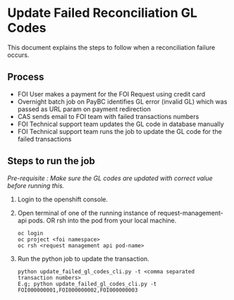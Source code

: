 # Update Failed Reconciliation GL Codes
This document explains the steps to follow when a reconciliation failure occurs.

## Process
- FOI User makes a payment for the FOI Request using credit card
- Overnight batch job on PayBC identifies GL error (invalid GL) which was passed as URL param on payment redirection
- CAS sends email to FOI team with failed transactions numbers
- FOI Technical support team updates the GL code in database manually
- FOI Technical support team runs the job to update the GL code for the failed transactions

## Steps to run the job
<i>Pre-requisite : Make sure the GL codes are updated with correct value before running this.</i>
1. Login to the openshift console.
2. Open terminal of one of the running instance of request-management-api pods.
    OR rsh into the pod from your local machine.
    ```
   oc login 
   oc project <foi namespace>
   oc rsh <request management api pod-name>
   ```
   
3. Run the python job to update the transaction.
    ```
   python update_failed_gl_codes_cli.py -t <comma separated transaction numbers>
   E.g; python update_failed_gl_codes_cli.py -t FOI000000001,FOI000000002,FOI000000003
   ```
 